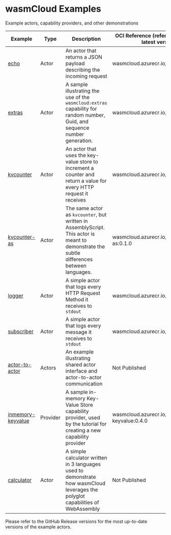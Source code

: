 # wasmCloud Examples

Example actors, capability providers, and other demonstrations

| Example | Type | Description | OCI Reference (refer to example for latest version) |
|---|---|---|---|
| [echo](https://github.com/wasmcloud/examples/tree/main/echo) | Actor |An actor that returns a JSON payload describing the incoming request | wasmcloud.azurecr.io/echo:0.2.1 |
| [extras](https://github.com/wasmcloud/examples/tree/main/extras) | Actor | A sample illustrating the use of the `wasmcloud:extras` capability for random number, Guid, and sequence number generation. | wasmcloud.azurecr.io/extras:0.2.1 |
| [kvcounter](https://github.com/wasmcloud/examples/tree/main/kvcounter) | Actor | An actor that uses the key-value store to increment a counter and return a value for every HTTP request it receives | wasmcloud.azurecr.io/kvcounter:0.2.0 |
| [kvcounter-as](https://github.com/wasmcloud/examples/tree/main/kvcounter-as) | Actor | The same actor as `kvcounter`, but written in AssemblyScript. This actor is meant to demonstrate the subtle differences between languages.  | wasmcloud.azurecr.io/kvcounter-as:0.1.0 |
| [logger](https://github.com/wasmcloud/examples/tree/main/logger) | Actor | A simple actor that logs every HTTP Request Method it receives to `stdout` | wasmcloud.azurecr.io/logger:0.1.0 |
| [subscriber](https://github.com/wasmcloud/examples/tree/main/subscriber) | Actor | A simple actor that logs every message it receives to `stdout` | wasmcloud.azurecr.io/subscriber:0.2.0 |
| [actor-to-actor](https://github.com/wasmcloud/examples/tree/main/actor-to-actor) | Actors | An example illustrating shared actor interface and actor-to-actor communication | Not Published |
| [inmemory-keyvalue](https://github.com/wasmcloud/examples/tree/main/inmemory-keyvalue) | Provider | A sample in-memory Key-Value Store capability provider, used by the tutorial for creating a new capability provider | wasmcloud.azurecr.io/inmemory-keyvalue:0.4.0 |
| [calculator](https://github.com/wasmcloud/examples/tree/main/calculator) | Actor | A simple calculator written in 3 languages used to demonstrate how wasmCloud leverages the polyglot capabilities of WebAssembly | Not Published |

Please refer to the GitHub Release versions for the most up-to-date versions of the example actors.
